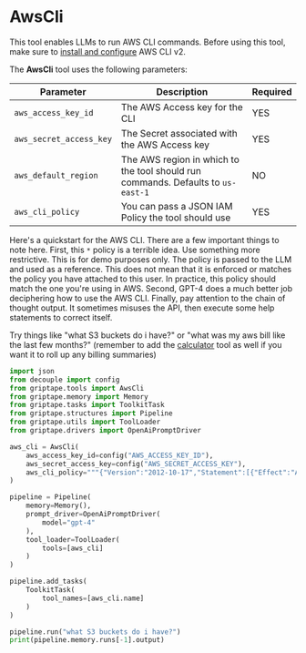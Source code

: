 # AwsCli

This tool enables LLMs to run AWS CLI commands. Before using this tool, make sure to [install and configure](https://docs.aws.amazon.com/cli/latest/userguide/getting-started-install.html) AWS CLI v2.

The **AwsCli** tool uses the following parameters: 

| Parameter      | Description                          | Required |
| ----------- | ------------------------------------ |----------|
| `aws_access_key_id`  | The AWS Access key for the CLI  | YES |
| `aws_secret_access_key`       | The Secret associated with the AWS Access key | YES |
| `aws_default_region`    | The AWS region in which to the tool should run commands. Defaults to `us-east-1` | NO |
| `aws_cli_policy` | You can pass a JSON IAM Policy the tool should use | YES |

Here's a quickstart for the AWS CLI. There are a few important things to note here. First, this `*` policy is a terrible idea. Use something more restrictive. This is for demo purposes only. The policy is passed to the LLM and used as a reference. This does not mean that it is enforced or matches the policy you have attached to this user. In practice, this policy should match the one you're using in AWS. Second, GPT-4 does a much better job deciphering how to use the AWS CLI. Finally, pay attention to the chain of thought output. It sometimes misuses the API, then execute some help statements to correct itself.

Try things like "what S3 buckets do i have?" or "what was my aws bill like the last few months?" (remember to add the [calculator](calculator.md) tool as well if you want it to roll up any billing summaries)

```python
import json
from decouple import config
from griptape.tools import AwsCli
from griptape.memory import Memory
from griptape.tasks import ToolkitTask
from griptape.structures import Pipeline
from griptape.utils import ToolLoader
from griptape.drivers import OpenAiPromptDriver

aws_cli = AwsCli(
    aws_access_key_id=config("AWS_ACCESS_KEY_ID"),
    aws_secret_access_key=config("AWS_SECRET_ACCESS_KEY"),
    aws_cli_policy="""{"Version":"2012-10-17","Statement":[{"Effect":"Allow","Action":"*","Resource":"*"}]}"""
)

pipeline = Pipeline(
    memory=Memory(),
    prompt_driver=OpenAiPromptDriver(
        model="gpt-4"
    ),
    tool_loader=ToolLoader(
        tools=[aws_cli]
    )
)

pipeline.add_tasks(
    ToolkitTask(
        tool_names=[aws_cli.name]
    )
)

pipeline.run("what S3 buckets do i have?")
print(pipeline.memory.runs[-1].output)

```
